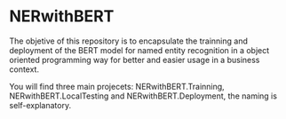 # NERwithBERT

The objetive of this repository is to encapsulate the trainning and deployment of the BERT model for named entity recognition in a object oriented programming way for better and easier usage in a business context.

You will find three main projecets: NERwithBERT.Trainning, NERwithBERT.LocalTesting and NERwithBERT.Deployment, the naming is self-explanatory.
